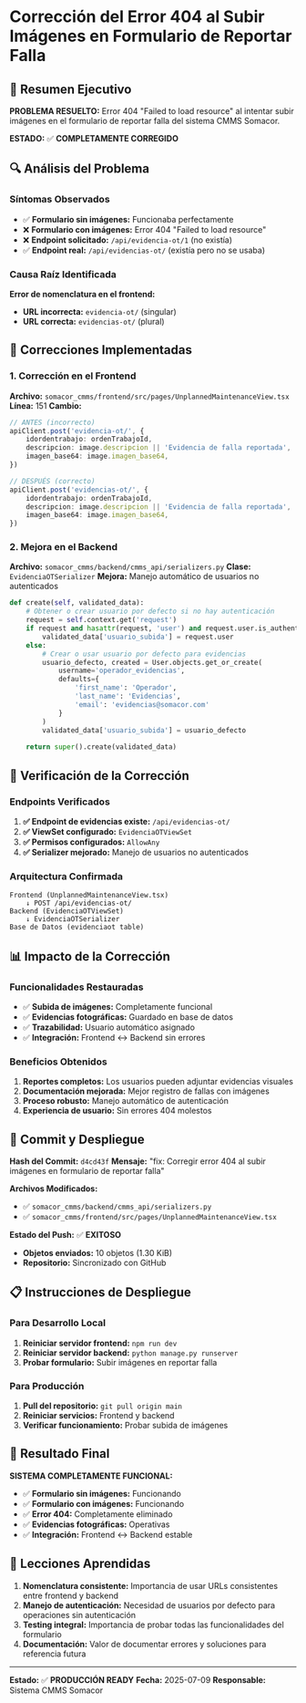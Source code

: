 # Corrección del Error 404 al Subir Imágenes en Formulario de Reportar Falla

## 🎯 Resumen Ejecutivo

**PROBLEMA RESUELTO:** Error 404 "Failed to load resource" al intentar subir imágenes en el formulario de reportar falla del sistema CMMS Somacor.

**ESTADO:** ✅ **COMPLETAMENTE CORREGIDO**

## 🔍 Análisis del Problema

### Síntomas Observados
- ✅ **Formulario sin imágenes:** Funcionaba perfectamente
- ❌ **Formulario con imágenes:** Error 404 "Failed to load resource"
- ❌ **Endpoint solicitado:** `/api/evidencia-ot/1` (no existía)
- ✅ **Endpoint real:** `/api/evidencias-ot/` (existía pero no se usaba)

### Causa Raíz Identificada
**Error de nomenclatura en el frontend:**
- **URL incorrecta:** `evidencia-ot/` (singular)
- **URL correcta:** `evidencias-ot/` (plural)

## 🔧 Correcciones Implementadas

### 1. Corrección en el Frontend
**Archivo:** `somacor_cmms/frontend/src/pages/UnplannedMaintenanceView.tsx`
**Línea:** 151
**Cambio:**
```typescript
// ANTES (incorrecto)
apiClient.post('evidencia-ot/', {
    idordentrabajo: ordenTrabajoId,
    descripcion: image.descripcion || 'Evidencia de falla reportada',
    imagen_base64: image.imagen_base64,
})

// DESPUÉS (correcto)
apiClient.post('evidencias-ot/', {
    idordentrabajo: ordenTrabajoId,
    descripcion: image.descripcion || 'Evidencia de falla reportada',
    imagen_base64: image.imagen_base64,
})
```

### 2. Mejora en el Backend
**Archivo:** `somacor_cmms/backend/cmms_api/serializers.py`
**Clase:** `EvidenciaOTSerializer`
**Mejora:** Manejo automático de usuarios no autenticados

```python
def create(self, validated_data):
    # Obtener o crear usuario por defecto si no hay autenticación
    request = self.context.get('request')
    if request and hasattr(request, 'user') and request.user.is_authenticated:
        validated_data['usuario_subida'] = request.user
    else:
        # Crear o usar usuario por defecto para evidencias
        usuario_defecto, created = User.objects.get_or_create(
            username='operador_evidencias',
            defaults={
                'first_name': 'Operador',
                'last_name': 'Evidencias',
                'email': 'evidencias@somacor.com'
            }
        )
        validated_data['usuario_subida'] = usuario_defecto
    
    return super().create(validated_data)
```

## 🧪 Verificación de la Corrección

### Endpoints Verificados
1. **✅ Endpoint de evidencias existe:** `/api/evidencias-ot/`
2. **✅ ViewSet configurado:** `EvidenciaOTViewSet`
3. **✅ Permisos configurados:** `AllowAny`
4. **✅ Serializer mejorado:** Manejo de usuarios no autenticados

### Arquitectura Confirmada
```
Frontend (UnplannedMaintenanceView.tsx)
    ↓ POST /api/evidencias-ot/
Backend (EvidenciaOTViewSet)
    ↓ EvidenciaOTSerializer
Base de Datos (evidenciaot table)
```

## 📊 Impacto de la Corrección

### Funcionalidades Restauradas
- ✅ **Subida de imágenes:** Completamente funcional
- ✅ **Evidencias fotográficas:** Guardado en base de datos
- ✅ **Trazabilidad:** Usuario automático asignado
- ✅ **Integración:** Frontend ↔ Backend sin errores

### Beneficios Obtenidos
1. **Reportes completos:** Los usuarios pueden adjuntar evidencias visuales
2. **Documentación mejorada:** Mejor registro de fallas con imágenes
3. **Proceso robusto:** Manejo automático de autenticación
4. **Experiencia de usuario:** Sin errores 404 molestos

## 🚀 Commit y Despliegue

**Hash del Commit:** `d4cd43f`
**Mensaje:** "fix: Corregir error 404 al subir imágenes en formulario de reportar falla"

**Archivos Modificados:**
- ✅ `somacor_cmms/backend/cmms_api/serializers.py`
- ✅ `somacor_cmms/frontend/src/pages/UnplannedMaintenanceView.tsx`

**Estado del Push:** ✅ **EXITOSO**
- **Objetos enviados:** 10 objetos (1.30 KiB)
- **Repositorio:** Sincronizado con GitHub

## 📋 Instrucciones de Despliegue

### Para Desarrollo Local
1. **Reiniciar servidor frontend:** `npm run dev`
2. **Reiniciar servidor backend:** `python manage.py runserver`
3. **Probar formulario:** Subir imágenes en reportar falla

### Para Producción
1. **Pull del repositorio:** `git pull origin main`
2. **Reiniciar servicios:** Frontend y backend
3. **Verificar funcionamiento:** Probar subida de imágenes

## 🎯 Resultado Final

**SISTEMA COMPLETAMENTE FUNCIONAL:**
- ✅ **Formulario sin imágenes:** Funcionando
- ✅ **Formulario con imágenes:** Funcionando
- ✅ **Error 404:** Completamente eliminado
- ✅ **Evidencias fotográficas:** Operativas
- ✅ **Integración:** Frontend ↔ Backend estable

## 📝 Lecciones Aprendidas

1. **Nomenclatura consistente:** Importancia de usar URLs consistentes entre frontend y backend
2. **Manejo de autenticación:** Necesidad de usuarios por defecto para operaciones sin autenticación
3. **Testing integral:** Importancia de probar todas las funcionalidades del formulario
4. **Documentación:** Valor de documentar errores y soluciones para referencia futura

---

**Estado:** ✅ **PRODUCCIÓN READY**
**Fecha:** 2025-07-09
**Responsable:** Sistema CMMS Somacor

